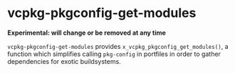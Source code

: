 # vcpkg-pkgconfig-get-modules

**Experimental: will change or be removed at any time**

`vcpkg-pkgconfig-get-modules` provides `x_vcpkg_pkgconfig_get_modules()`, a function which simplifies calling
`pkg-config` in portfiles in order to gather dependencies for exotic buildsystems.
